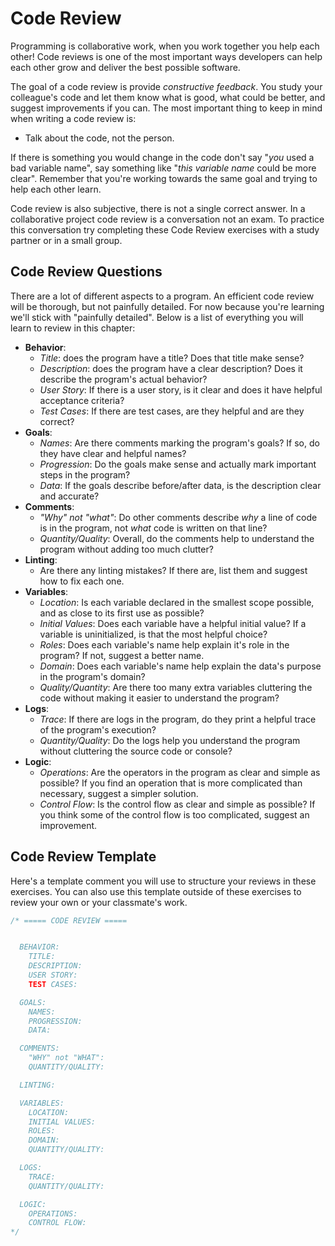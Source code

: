 # Code Review

Programming is collaborative work, when you work together you help each other!
Code reviews is one of the most important ways developers can help each other
grow and deliver the best possible software.

The goal of a code review is provide _constructive feedback_. You study your
colleague's code and let them know what is good, what could be better, and
suggest improvements if you can. The most important thing to keep in mind when
writing a code review is:

- Talk about the code, not the person.

If there is something you would change in the code don't say "_you_ used a bad
variable name", say something like "_this variable name_ could be more clear".
Remember that you're working towards the same goal and trying to help each other
learn.

Code review is also subjective, there is not a single correct answer. In a
collaborative project code review is a conversation not an exam. To practice
this conversation try completing these Code Review exercises with a study
partner or in a small group.

## Code Review Questions

There are a lot of different aspects to a program. An efficient code review will
be thorough, but not painfully detailed. For now because you're learning we'll
stick with "painfully detailed". Below is a list of everything you will learn to
review in this chapter:

- **Behavior**:
  - _Title_: does the program have a title? Does that title make sense?
  - _Description_: does the program have a clear description? Does it describe
    the program's actual behavior?
  - _User Story_: If there is a user story, is it clear and does it have helpful
    acceptance criteria?
  - _Test Cases_: If there are test cases, are they helpful and are they
    correct?
- **Goals**:
  - _Names_: Are there comments marking the program's goals? If so, do they have
    clear and helpful names?
  - _Progression_: Do the goals make sense and actually mark important steps in
    the program?
  - _Data_: If the goals describe before/after data, is the description clear
    and accurate?
- **Comments**:
  - _"Why" not "what"_: Do other comments describe _why_ a line of code is in
    the program, not _what_ code is written on that line?
  - _Quantity/Quality_: Overall, do the comments help to understand the program
    without adding too much clutter?
- **Linting**:
  - Are there any linting mistakes? If there are, list them and suggest how to
    fix each one.
- **Variables**:
  - _Location_: Is each variable declared in the smallest scope possible, and as
    close to its first use as possible?
  - _Initial Values_: Does each variable have a helpful initial value? If a
    variable is uninitialized, is that the most helpful choice?
  - _Roles_: Does each variable's name help explain it's role in the program? If
    not, suggest a better name.
  - _Domain_: Does each variable's name help explain the data's purpose in the
    program's domain?
  - _Quality/Quantity_: Are there too many extra variables cluttering the code
    without making it easier to understand the program?
- **Logs**:
  - _Trace_: If there are logs in the program, do they print a helpful trace of
    the program's execution?
  - _Quantity/Quality_: Do the logs help you understand the program without
    cluttering the source code or console?
- **Logic**:
  - _Operations_: Are the operators in the program as clear and simple as
    possible? If you find an operation that is more complicated than necessary,
    suggest a simpler solution.
  - _Control Flow_: Is the control flow as clear and simple as possible? If you
    think some of the control flow is too complicated, suggest an improvement.

## Code Review Template

Here's a template comment you will use to structure your reviews in these
exercises. You can also use this template outside of these exercises to review
your own or your classmate's work.

```js
/* ===== CODE REVIEW =====


  BEHAVIOR:
    TITLE:
    DESCRIPTION:
    USER STORY:
    TEST CASES:

  GOALS:
    NAMES:
    PROGRESSION:
    DATA:

  COMMENTS:
    "WHY" not "WHAT":
    QUANTITY/QUALITY:

  LINTING:

  VARIABLES:
    LOCATION:
    INITIAL VALUES:
    ROLES:
    DOMAIN:
    QUANTITY/QUALITY:

  LOGS:
    TRACE:
    QUANTITY/QUALITY:

  LOGIC:
    OPERATIONS:
    CONTROL FLOW:
*/
```
